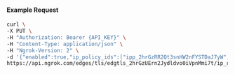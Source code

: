 <!-- Code generated for API Clients. DO NOT EDIT. -->

#### Example Request

```bash
curl \
-X PUT \
-H "Authorization: Bearer {API_KEY}" \
-H "Content-Type: application/json" \
-H "Ngrok-Version: 2" \
-d '{"enabled":true,"ip_policy_ids":["ipp_2hrGzRR2Qt3snHW2nFYSTDaJ7yW","ipp_2hrGzPg5T1S8HJt60sparuMFyZh"]}' \
https://api.ngrok.com/edges/tls/edgtls_2hrGzUErn2Jydldvo0iVpnMmi7t/ip_restriction
```
